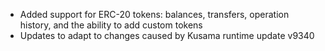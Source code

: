 - Added support for ERC-20 tokens: balances, transfers, operation history, and the ability to add custom tokens
- Updates to adapt to changes caused by Kusama runtime update v9340